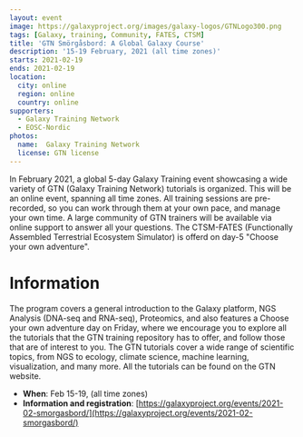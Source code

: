 ```yaml
---
layout: event
image: https://galaxyproject.org/images/galaxy-logos/GTNLogo300.png
tags: [Galaxy, training, Community, FATES, CTSM]
title: 'GTN Smörgåsbord: A Global Galaxy Course'
description: '15-19 February, 2021 (all time zones)'
starts: 2021-02-19
ends: 2021-02-19
location:
  city: online
  region: online
  country: online
supporters:
  - Galaxy Training Network
  - EOSC-Nordic
photos:
  name:  Galaxy Training Network
  license: GTN license
---
```


In February 2021, a global 5-day Galaxy Training event showcasing a wide variety of GTN (Galaxy Training Network) tutorials is organized. This will be an online event, spanning all time zones. All training sessions are pre-recorded, so you can work through them at your own pace, and manage your own time. A large community of GTN trainers will be available via online support to answer all your questions. The CTSM-FATES (Functionally Assembled Terrestrial Ecosystem Simulator) is offerd on day-5 "Choose your own adventure". 

# Information

The program covers a general introduction to the Galaxy platform, NGS Analysis (DNA-seq and RNA-seq), Proteomics, and also features a Choose your own adventure day on Friday, where we encourage you to explore all the tutorials that the GTN training repository has to offer, and follow those that are of interest to you. The GTN tutorials cover a wide range of scientific topics, from NGS to ecology, climate science, machine learning, visualization, and many more. All the tutorials can be found on the GTN website.


- **When**: Feb 15-19, (all time zones)
- **Information and registration**: [https://galaxyproject.org/events/2021-02-smorgasbord/](https://galaxyproject.org/events/2021-02-smorgasbord/) 

